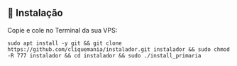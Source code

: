 ## 💽 Instalação

<p>Copie e cole no Terminal da sua VPS:</p>

```
sudo apt install -y git && git clone https://github.com/cliquemania/instalador.git instalador && sudo chmod -R 777 instalador && cd instalador && sudo ./install_primaria
```
